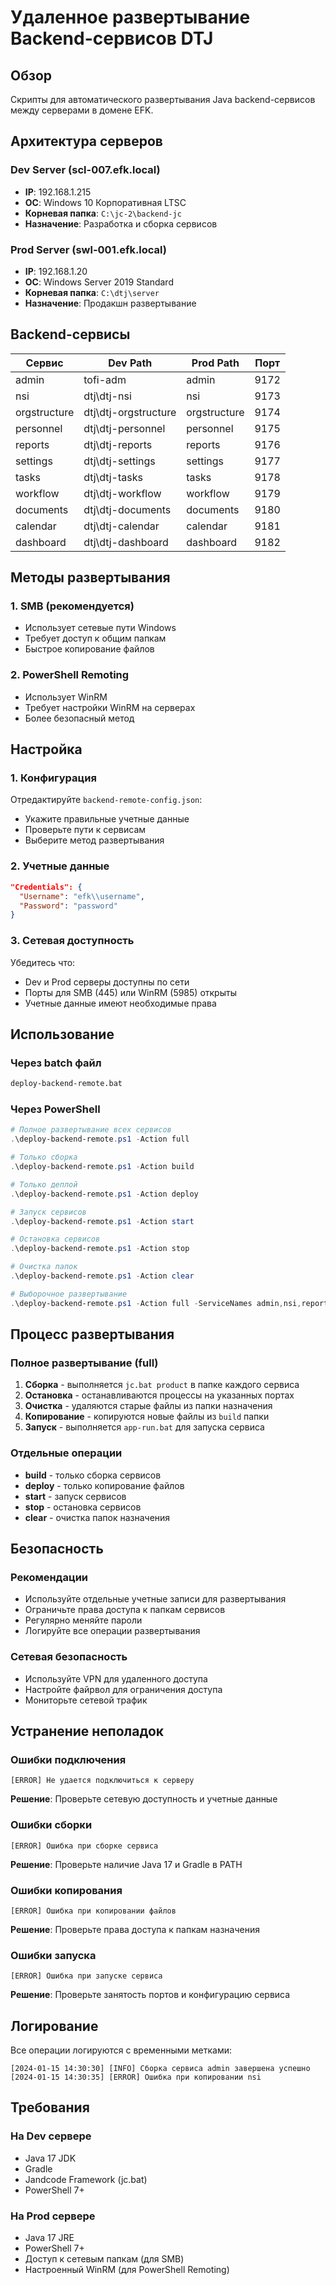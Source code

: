 # Удаленное развертывание Backend-сервисов DTJ

## Обзор

Скрипты для автоматического развертывания Java backend-сервисов между серверами в домене EFK.

## Архитектура серверов

### Dev Server (scl-007.efk.local)
- **IP**: 192.168.1.215
- **ОС**: Windows 10 Корпоративная LTSC
- **Корневая папка**: `C:\jc-2\backend-jc`
- **Назначение**: Разработка и сборка сервисов

### Prod Server (swl-001.efk.local)
- **IP**: 192.168.1.20
- **ОС**: Windows Server 2019 Standard
- **Корневая папка**: `C:\dtj\server`
- **Назначение**: Продакшн развертывание

## Backend-сервисы

| Сервис | Dev Path | Prod Path | Порт |
|--------|----------|-----------|------|
| admin | tofi-adm | admin | 9172 |
| nsi | dtj\dtj-nsi | nsi | 9173 |
| orgstructure | dtj\dtj-orgstructure | orgstructure | 9174 |
| personnel | dtj\dtj-personnel | personnel | 9175 |
| reports | dtj\dtj-reports | reports | 9176 |
| settings | dtj\dtj-settings | settings | 9177 |
| tasks | dtj\dtj-tasks | tasks | 9178 |
| workflow | dtj\dtj-workflow | workflow | 9179 |
| documents | dtj\dtj-documents | documents | 9180 |
| calendar | dtj\dtj-calendar | calendar | 9181 |
| dashboard | dtj\dtj-dashboard | dashboard | 9182 |

## Методы развертывания

### 1. SMB (рекомендуется)
- Использует сетевые пути Windows
- Требует доступ к общим папкам
- Быстрое копирование файлов

### 2. PowerShell Remoting
- Использует WinRM
- Требует настройки WinRM на серверах
- Более безопасный метод

## Настройка

### 1. Конфигурация
Отредактируйте `backend-remote-config.json`:
- Укажите правильные учетные данные
- Проверьте пути к сервисам
- Выберите метод развертывания

### 2. Учетные данные
```json
"Credentials": {
  "Username": "efk\\username",
  "Password": "password"
}
```

### 3. Сетевая доступность
Убедитесь что:
- Dev и Prod серверы доступны по сети
- Порты для SMB (445) или WinRM (5985) открыты
- Учетные данные имеют необходимые права

## Использование

### Через batch файл
```cmd
deploy-backend-remote.bat
```

### Через PowerShell
```powershell
# Полное развертывание всех сервисов
.\deploy-backend-remote.ps1 -Action full

# Только сборка
.\deploy-backend-remote.ps1 -Action build

# Только деплой
.\deploy-backend-remote.ps1 -Action deploy

# Запуск сервисов
.\deploy-backend-remote.ps1 -Action start

# Остановка сервисов
.\deploy-backend-remote.ps1 -Action stop

# Очистка папок
.\deploy-backend-remote.ps1 -Action clear

# Выборочное развертывание
.\deploy-backend-remote.ps1 -Action full -ServiceNames admin,nsi,reports
```

## Процесс развертывания

### Полное развертывание (full)
1. **Сборка** - выполняется `jc.bat product` в папке каждого сервиса
2. **Остановка** - останавливаются процессы на указанных портах
3. **Очистка** - удаляются старые файлы из папки назначения
4. **Копирование** - копируются новые файлы из `build` папки
5. **Запуск** - выполняется `app-run.bat` для запуска сервиса

### Отдельные операции
- **build** - только сборка сервисов
- **deploy** - только копирование файлов
- **start** - запуск сервисов
- **stop** - остановка сервисов
- **clear** - очистка папок назначения

## Безопасность

### Рекомендации
- Используйте отдельные учетные записи для развертывания
- Ограничьте права доступа к папкам сервисов
- Регулярно меняйте пароли
- Логируйте все операции развертывания

### Сетевая безопасность
- Используйте VPN для удаленного доступа
- Настройте файрвол для ограничения доступа
- Мониторьте сетевой трафик

## Устранение неполадок

### Ошибки подключения
```
[ERROR] Не удается подключиться к серверу
```
**Решение**: Проверьте сетевую доступность и учетные данные

### Ошибки сборки
```
[ERROR] Ошибка при сборке сервиса
```
**Решение**: Проверьте наличие Java 17 и Gradle в PATH

### Ошибки копирования
```
[ERROR] Ошибка при копировании файлов
```
**Решение**: Проверьте права доступа к папкам назначения

### Ошибки запуска
```
[ERROR] Ошибка при запуске сервиса
```
**Решение**: Проверьте занятость портов и конфигурацию сервиса

## Логирование

Все операции логируются с временными метками:
```
[2024-01-15 14:30:30] [INFO] Сборка сервиса admin завершена успешно
[2024-01-15 14:30:35] [ERROR] Ошибка при копировании nsi
```

## Требования

### На Dev сервере
- Java 17 JDK
- Gradle
- Jandcode Framework (jc.bat)
- PowerShell 7+

### На Prod сервере
- Java 17 JRE
- PowerShell 7+
- Доступ к сетевым папкам (для SMB)
- Настроенный WinRM (для PowerShell Remoting)
